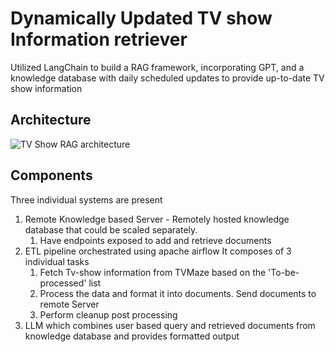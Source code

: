 # Dynamically Updated TV show Information retriever
Utilized LangChain to build a RAG framework, incorporating GPT, and a knowledge database with daily
scheduled updates to provide up-to-date TV show information

## Architecture

![TV Show RAG architecture](https://github.com/pranoysarath/RAG_Application/assets/21723195/ce9d0303-b144-4abd-9e34-1a6bef937bb8)

## Components

Three individual systems are present

1. Remote Knowledge based Server - Remotely hosted knowledge database that could be scaled separately. 
    1. Have endpoints exposed to add and retrieve documents
2. ETL pipeline orchestrated using apache airflow It composes of 3 individual tasks
    1. Fetch Tv-show information from TVMaze based on the 'To-be-processed' list
    2. Process the data and format it into documents. Send documents to remote Server
    3. Perform cleanup post processing
3.  LLM which combines user based query  and retrieved documents from knowledge database and provides formatted output
